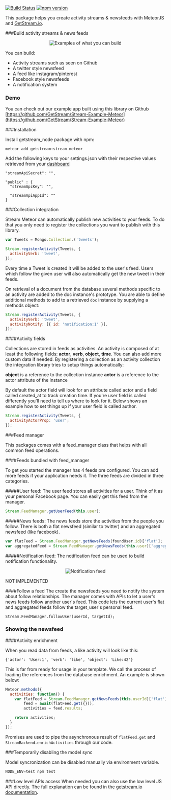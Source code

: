 [![Build Status](https://travis-ci.org/tbarbugli/stream-meteor.svg)](https://travis-ci.org/tbarbugli/stream-meteor)
[![npm version](https://badge.fury.io/js/getstream-meteor.svg)](http://badge.fury.io/js/getstream-meteor)

This package helps you create activity streams & newsfeeds with MeteorJS and [GetStream.io](https://getstream.io).

###Build activity streams & news feeds

<p align="center">
  <img src="https://dvqg2dogggmn6.cloudfront.net/images/mood-home.png" alt="Examples of what you can build" title="What you can build"/>
</p>

You can build:

* Activity streams such as seen on Github
* A twitter style newsfeed
* A feed like instagram/pinterest
* Facebook style newsfeeds
* A notification system

### Demo

You can check out our example app built using this library on Github [https://github.com/GetStream/Stream-Example-Meteor](https://github.com/GetStream/Stream-Example-Meteor)

###Installation

Install getstream_node package with npm:

```meteor add getstream:stream-meteor```

Add the following keys to your settings.json with their respective values retrieved from your [dashboard](https://getstream.io/dashboard/)

```
"streamApiSecret": "",

"public" : {
  "streamApiKey": "",

  "streamApiAppId": ""
}
```

###Collection integration

Stream Meteor can automatically publish new activities to your feeds. To do that you only need to register the collections you want to publish with this library.

```js
var Tweets = Mongo.Collection.('tweets');

Stream.registerActivity(Tweets, {
  activityVerb: 'tweet',
});
```

Every time a Tweet is created it will be added to the user's feed. Users which follow the given user will also automatically get the new tweet in their feeds.

On retrieval of a document from the database several methods specific to an activity are added to the doc instance's prototype. You are able to define additional methods to add to a retrieved ```doc``` instance by supplying a methods object:

```js
Stream.registerActivity(Tweets, {
  activityVerb: 'tweet',
  activityNotify: [{ id: 'notification:1' }],
});
```

####Activity fields

Collections are stored in feeds as activities. An activity is composed of at least the following fields: **actor**, **verb**, **object**, **time**. You can also add more custom data if needed. By registering a collection as an activity collection the integration library tries to setup things automatically:

**object** is a reference to the collection instance
**actor** is a reference to the actor attribute of the instance

By default the actor field will look for an attribute called actor and a field called created_at to track creation time.
If you're user field is called differently you'll need to tell us where to look for it.
Below shows an example how to set things up if your user field is called author.

```js
Stream.registerActivity(Tweets, {
  activityActorProp: 'user';
});
```

###Feed manager

This packages comes with a feed_manager class that helps with all common feed operations.  

####Feeds bundled with feed_manager

To get you started the manager has 4 feeds pre configured. You can add more feeds if your application needs it.
The three feeds are divided in three categories.

#####User feed:
The user feed stores all activities for a user. Think of it as your personal Facebook page. You can easily get this feed from the manager.  
```js
Stream.FeedManager.getUserFeed(this.user);
```  

#####News feeds:
The news feeds store the activities from the people you follow. 
There is both a flat newsfeed (similar to twitter) and an aggregated newsfeed (like facebook).

```js
var flatFeed = Stream.FeedManager.getNewsFeeds(foundUser.id)['flat'];
var aggregatedFeed = Stream.FeedManager.getNewsFeeds(this.user)['aggregated'];
```

#####Notification feed:
The notification feed can be used to build notification functionality. 

<p align="center">
  <img src="http://feedly.readthedocs.org/en/latest/_images/fb_notification_system.png" alt="Notification feed" title="Notification feed"/>
  
NOT IMPLEMENTED

####Follow a feed
The create the newsfeeds you need to notify the system about follow relationships. The manager comes with APIs to let a user's news feeds follow another user's feed. This code lets the current user's flat and aggregated feeds follow the target_user's personal feed.

```
Stream.FeedManager.followUser(userId, targetId);
```

### Showing the newsfeed

####Activity enrichment

When you read data from feeds, a like activity will look like this:

```
{'actor': 'User:1', 'verb': 'like', 'object': 'Like:42'}
```

This is far from ready for usage in your template. We call the process of loading the references from the database enrichment. An example is shown below:

```js
Meteor.methods({
  activities: function() {
    var flatFeed = Stream.FeedManager.getNewsFeeds(this.userId)['flat'],
        feed = await(flatFeed.get({})),
        activities = feed.results;

    return activities;
  }
});
```

Promises are used to pipe the asynchronous result of `flatFeed.get` and `StreamBackend.enrichActivities` through our code.

###Temporarily disabling the model sync

Model syncronization can be disabled manually via environment variable.

```js
NODE_ENV=test npm test
```

###Low level APIs access
When needed you can also use the low level JS API directly.
The full explanation can be found in the [getstream.io documentation](https://getstream.io/docs/).

